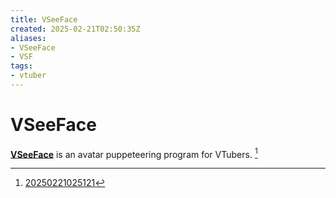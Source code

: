 ```yaml
---
title: VSeeFace
created: 2025-02-21T02:50:35Z
aliases:
- VSeeFace
- VSF
tags:
- vtuber
---
```


# VSeeFace

**[VSeeFace](https://www.vseeface.icu)** is an avatar puppeteering program for VTubers. [^1]

[^1]: [20250221025121](../entries/20250221025121.md)
